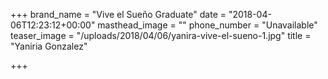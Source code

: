 +++
brand_name = "Vive el Sueño Graduate"
date = "2018-04-06T12:23:12+00:00"
masthead_image = ""
phone_number = "Unavailable"
teaser_image = "/uploads/2018/04/06/yanira-vive-el-sueno-1.jpg"
title = "Yaniria Gonzalez"

+++
